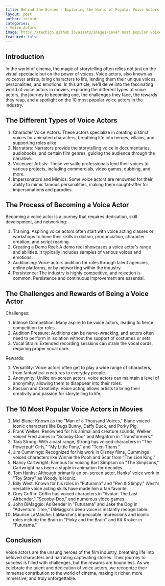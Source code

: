 ```yaml
---
title: Behind the Scenes - Exploring the World of Popular Voice Actors in Movies
layout: post
author: techidn
categories: 
- Voice Actors
image: https://techidn.github.io/assets/images/Cover most popular voice actor in movies.jpg
featured: false
---
```


## Introduction

In the world of cinema, the magic of storytelling often relies not just on the visual spectacle but on the power of voices. Voice actors, also known as voiceover artists, bring characters to life, lending them their unique voices, personalities, and emotions. In this article, we'll delve into the fascinating world of voice actors in movies, exploring the different types of voice actors, the journey to becoming one, the challenges they face, the rewards they reap, and a spotlight on the 10 most popular voice actors in the industry.

## The Different Types of Voice Actors

1. Character Voice Actors: These actors specialize in creating distinct voices for animated characters, breathing life into heroes, villains, and supporting roles alike.
2. Narrators: Narrators provide the storytelling voice in documentaries, audiobooks, and certain film genres, guiding the audience through the narrative.
3. Voiceover Artists: These versatile professionals lend their voices to various projects, including commercials, video games, dubbing, and more.
4. Impersonators and Mimics: Some voice actors are renowned for their ability to mimic famous personalities, making them sought-after for impersonations and parodies.

## The Process of Becoming a Voice Actor

Becoming a voice actor is a journey that requires dedication, skill development, and networking:

1. Training: Aspiring voice actors often start with voice acting classes or workshops to hone their skills in diction, pronunciation, character creation, and script reading.
2. Creating a Demo Reel: A demo reel showcases a voice actor's range and abilities. It typically includes samples of various voices and emotions.
3. Auditioning: Voice actors audition for roles through talent agencies, online platforms, or by networking within the industry.
4. Persistence: The industry is highly competitive, and rejection is common. Persistence and continuous improvement are essential.

## The Challenges and Rewards of Being a Voice Actor

Challenges:

1. Intense Competition: Many aspire to be voice actors, leading to fierce competition for roles.
2. Audition Pressure: Auditions can be nerve-wracking, and actors often need to perform in isolation without the support of costumes or sets.
3. Vocal Strain: Extended recording sessions can strain the vocal cords, requiring proper vocal care.

Rewards:

1. Versatility: Voice actors often get to play a wide range of characters, from fantastical creatures to everyday people.
2. Anonymity: Unlike on-screen actors, voice actors can maintain a level of anonymity, allowing them to disappear into their roles.
3. Passion and Creativity: Voice acting allows artists to bring their creativity and passion for storytelling to life.

## The 10 Most Popular Voice Actors in Movies

1. Mel Blanc: Known as the "Man of a Thousand Voices," Blanc voiced iconic characters like Bugs Bunny, Daffy Duck, and Porky Pig.
2. Frank Welker: Renowned for his animal and creature sounds, Welker voiced Fred Jones in "Scooby-Doo" and Megatron in "Transformers."
3. Tara Strong: With a vast range, Strong has voiced characters in "The Powerpuff Girls," "My Little Pony," and "Teen Titans."
4. Jim Cummings: Recognized for his work in Disney films, Cummings voiced characters like Winnie the Pooh and Scar from "The Lion King."
5. Nancy Cartwright: Famous for voicing Bart Simpson on "The Simpsons," Cartwright has been a staple in animation for decades.
6. Tom Hanks: Although primarily an on-screen actor, Hanks' voice work in "Toy Story" as Woody is iconic.
7. Billy West: Known for his roles in "Futurama" and "Ren & Stimpy," West's versatile voice acting skills have made him a fan favorite.
8. Grey Griffin: Griffin has voiced characters in "Avatar: The Last Airbender," "Scooby-Doo," and numerous video games.
9. John DiMaggio: As Bender in "Futurama" and Jake the Dog in "Adventure Time," DiMaggio's deep voice is instantly recognizable.
10. Maurice LaMarche: LaMarche's impeccable impressions and iconic roles include the Brain in "Pinky and the Brain" and Kif Kroker in "Futurama."

## Conclusion

Voice actors are the unsung heroes of the film industry, breathing life into beloved characters and narrating captivating stories. Their journey to success is filled with challenges, but the rewards are boundless. As we celebrate the talent and dedication of voice actors, we recognize their immense contribution to the world of cinema, making it richer, more immersive, and truly unforgettable.